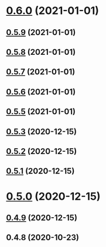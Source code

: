 <a name="0.6.0"></a>
# [0.6.0](https://github.com/48401298/qmac-gridcn/compare/v0.5.9...v0.6.0) (2021-01-01)



<a name="0.5.9"></a>
## [0.5.9](https://github.com/48401298/qmac-gridcn/compare/v0.5.8...v0.5.9) (2021-01-01)



<a name="0.5.8"></a>
## [0.5.8](https://github.com/48401298/qmac-gridcn/compare/v0.5.7...v0.5.8) (2021-01-01)



<a name="0.5.7"></a>
## [0.5.7](https://github.com/48401298/qmac-gridcn/compare/v0.5.6...v0.5.7) (2021-01-01)



<a name="0.5.6"></a>
## [0.5.6](https://github.com/48401298/qmac-gridcn/compare/v0.5.5...v0.5.6) (2021-01-01)



<a name="0.5.5"></a>
## [0.5.5](https://github.com/48401298/qmac-gridcn/compare/v0.5.3...v0.5.5) (2021-01-01)



<a name="0.5.3"></a>
## [0.5.3](https://github.com/48401298/qmac-gridcn/compare/v0.5.2...v0.5.3) (2020-12-15)



<a name="0.5.2"></a>
## [0.5.2](https://github.com/48401298/qmac-gridcn/compare/v0.5.1...v0.5.2) (2020-12-15)



<a name="0.5.1"></a>
## [0.5.1](https://github.com/48401298/qmac-gridcn/compare/v0.5.0...v0.5.1) (2020-12-15)



<a name="0.5.0"></a>
# [0.5.0](https://github.com/48401298/qmac-gridcn/compare/v0.4.9...v0.5.0) (2020-12-15)



<a name="0.4.9"></a>
## [0.4.9](https://github.com/48401298/qmac-gridcn/compare/v0.4.8...v0.4.9) (2020-12-15)



<a name="0.4.8"></a>
## 0.4.8 (2020-10-23)



